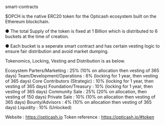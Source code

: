 smart-contracts

$OPCH is the native ERC20 token for the Opticash ecosystem built on the Ethereum blockchain.

● The total Supply of the token is fixed at 1 Billion which is distributed to 6 buckets at the time of creation.

● Each bucket is a seperate smart contract and has certain vesting logic to ensure fair distribution and avoid market dumping.

Tokenomics, Locking, Vesting and Distribution is as below.

Ecosystem Parters/Marketing		: 25%	(10% on allocation then vesting of 365 days)
Team/Development/Operations		: 6% 	(locking for 1 year, then vesting of 365 days)
Core Contributors (Strategic)	: 10%   (locking for 1 year, then vesting of 365 days)
Foundation/Treasury				: 10%	(locking for 1 year, then vesting of 365 days)
Community Sale 					: 25%   (20% on allocation, then vesting of 150 days)
Private Sale 					: 10%	(10% on allocation then vesting of 365 days)
Bounty/Advisors					: 4% 	(10% on allocation then vesting of 365 days)
Liquidity 						: 10%   (Unlocked)


Website         : https://opticash.io
Token reference : https://opticash.io/#token